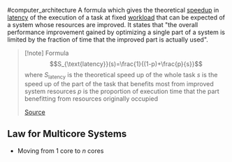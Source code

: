 #computer_architecture
A formula which gives the theoretical [speedup](https://en.wikipedia.org/wiki/Speedup "Speedup") in [latency](https://en.wikipedia.org/wiki/Latency_(engineering) "Latency (engineering)") of the execution of a task at fixed [workload](https://en.wikipedia.org/wiki/Workload "Workload") that can be expected of a system whose resources are improved. It states that "the overall performance improvement gained by optimizing a single part of a system is limited by the fraction of time that the improved part is actually used".

>[!note] Formula
>$$S_{\text{latency}}(s)=\frac{1}{(1-p)+\frac{p}{s}}$$
>where
>$S_{\text{latency}}$ is the theoretical speed up of the whole task
>$s$ is the speed up of the part of the task that benefits most from improved system resources
>$p$ is the proportion of execution time that the part benefitting from resources originally occupied
>
>[Source](https://en.wikipedia.org/wiki/Amdahl%27s_law)	

## Law for Multicore Systems
- Moving from 1 core to $n$ cores